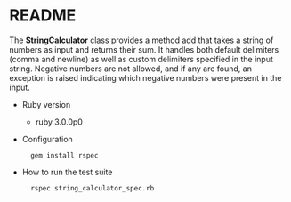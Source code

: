 # README

The **StringCalculator** class provides a method add that takes a string of numbers as input and returns their sum.
It handles both default delimiters (comma and newline) as well as custom delimiters specified in the input string. 
Negative numbers are not allowed, and if any are found, an exception is raised indicating which negative numbers were present in the input.

* Ruby version
  - ruby 3.0.0p0

* Configuration
  ```
    gem install rspec
  ```

* How to run the test suite
  ```
    rspec string_calculator_spec.rb
  ```
